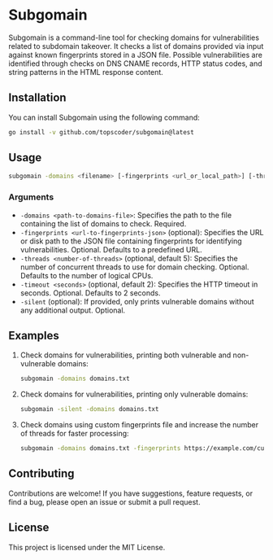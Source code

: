 # Subgomain

Subgomain is a command-line tool for checking domains for vulnerabilities related to subdomain takeover. It checks a list of domains provided via input against known fingerprints stored in a JSON file. Possible vulnerabilities are identified through checks on DNS CNAME records, HTTP status codes, and string patterns in the HTML response content.

## Installation

You can install Subgomain using the following command:

```bash
go install -v github.com/topscoder/subgomain@latest
```

## Usage

```bash
subgomain -domains <filename> [-fingerprints <url_or_local_path>] [-threads <int>] [-timeout <seconds>] [-silent]
```

### Arguments

- `-domains <path-to-domains-file>`: Specifies the path to the file containing the list of domains to check. Required.
- `-fingerprints <url-to-fingerprints-json>` (optional): Specifies the URL or disk path to the JSON file containing fingerprints for identifying vulnerabilities. Optional. Defaults to a predefined URL.
- `-threads <number-of-threads>` (optional, default 5): Specifies the number of concurrent threads to use for domain checking. Optional. Defaults to the number of logical CPUs.
- `-timeout <seconds>` (optional, default 2): Specifies the HTTP timeout in seconds. Optional. Defaults to 2 seconds.
- `-silent` (optional): If provided, only prints vulnerable domains without any additional output. Optional.

## Examples

1. Check domains for vulnerabilities, printing both vulnerable and non-vulnerable domains:
   ```bash
   subgomain -domains domains.txt
   ```

2. Check domains for vulnerabilities, printing only vulnerable domains:
   ```bash
   subgomain -silent -domains domains.txt
   ```

3. Check domains using custom fingerprints file and increase the number of threads for faster processing:
   ```bash
   subgomain -domains domains.txt -fingerprints https://example.com/custom_fingerprints.json -threads 10
   ```

## Contributing

Contributions are welcome! If you have suggestions, feature requests, or find a bug, please open an issue or submit a pull request.

## License

This project is licensed under the MIT License.